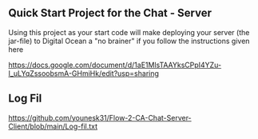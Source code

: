## Quick Start Project for the Chat - Server

Using this project as your start code will make deploying your server (the jar-file) to Digital Ocean a "no brainer" if you follow the instructions given here

https://docs.google.com/document/d/1aE1MlsTAAYksCPpI4YZu-I_uLYqZssoobsmA-GHmiHk/edit?usp=sharing 


## Log Fil
https://github.com/younesk31/Flow-2-CA-Chat-Server-Client/blob/main/Log-fil.txt
